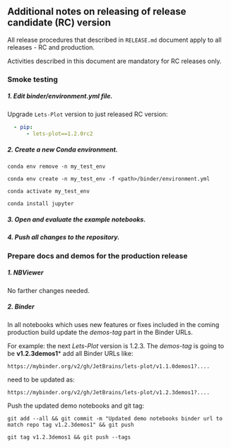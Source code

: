 ## Additional notes on releasing of release candidate (RC) version

All release procedures that described in `RELEASE.md` document apply to all releases - RC and production.

Activities described in this document are mandatory for RC releases only.

### Smoke testing

##### 1. Edit binder/environment.yml file.

Upgrade `Lets-Plot` version to just released RC version:

```yaml
  - pip:
      - lets-plot==1.2.0rc2
``` 

##### 2. Create a new Conda environment.

`conda env remove -n my_test_env`

`conda env create -n my_test_env -f <path>/binder/environment.yml`

`conda activate my_test_env`

`conda install jupyter`

##### 3. Open and evaluate the example notebooks.

##### 4. Push all changes to the repository.


### Prepare docs and demos for the production release

##### 1. NBViewer

No farther changes needed.

##### 2. Binder

In all notebooks which uses new features or fixes included in the coming production build update the *demos-tag* part in
the Binder URLs.  

For example: the next *Lets-Plot* version is 1.2.3. The *demos-tag* is going to be **v1.2.3demos1*** add all Binder URLs
like:

`https://mybinder.org/v2/gh/JetBrains/lets-plot/v1.1.0demos1?....`

need to be updated as: 

`https://mybinder.org/v2/gh/JetBrains/lets-plot/v1.2.3demos1?....`

Push the updated demo notebooks and git tag:

`git add --all && git commit -m "Updated demo notebooks binder url to match repo tag v1.2.3demos1" && git push`

`git tag v1.2.3demos1 && git push --tags`